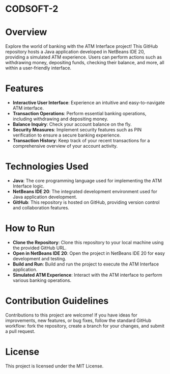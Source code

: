 # CODSOFT-2
# Overview
Explore the world of banking with the ATM Interface project! This GitHub repository hosts a Java application developed in NetBeans IDE 20, providing a simulated ATM experience. Users can perform actions such as withdrawing money, depositing funds, checking their balance, and more, all within a user-friendly interface.
# Features
* **Interactive User Interface**: Experience an intuitive and easy-to-navigate ATM interface.
* **Transaction Operations**: Perform essential banking operations, including withdrawing and depositing money.
* **Balance Inquiry**: Check your account balance on the fly.
* **Security Measures**: Implement security features such as PIN verification to ensure a secure banking experience.
* **Transaction History**: Keep track of your recent transactions for a comprehensive overview of your account activity.
# Technologies Used
* **Java**: The core programming language used for implementing the ATM Interface logic.
* **NetBeans IDE 20**: The integrated development environment used for Java application development.
* **GitHub**: This repository is hosted on GitHub, providing version control and collaboration features.
# How to Run
* **Clone the Repository**: Clone this repository to your local machine using the provided GitHub URL.
* **Open in NetBeans IDE 20**: Open the project in NetBeans IDE 20 for easy development and testing.
* **Build and Run**: Build and run the project to execute the ATM Interface application.
* **Simulated ATM Experience**: Interact with the ATM interface to perform various banking operations.
# Contribution Guidelines
Contributions to this project are welcome! If you have ideas for improvements, new features, or bug fixes, follow the standard GitHub workflow: fork the repository, create a branch for your changes, and submit a pull request.
# License
This project is licensed under the MIT License.
